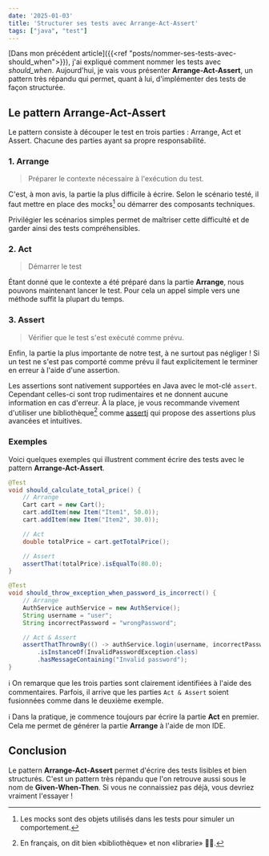 ```yaml
---
date: '2025-01-03'
title: 'Structurer ses tests avec Arrange-Act-Assert'
tags: ["java", "test"]
---
```

[Dans mon précédent article]({{<ref "posts/nommer-ses-tests-avec-should_when">}}), j'ai expliqué comment nommer les tests avec *should_when*. Aujourd'hui, je vais vous présenter **Arrange-Act-Assert**, un pattern très répandu qui permet, quant à lui, d'implémenter des tests de façon structurée.

## Le pattern Arrange-Act-Assert

Le pattern consiste à découper le test en trois parties : Arrange, Act et Assert. Chacune des parties ayant sa propre responsabilité.

### 1. Arrange

> Préparer le contexte nécessaire à l'exécution du test.

C'est, à mon avis, la partie la plus difficile à écrire. Selon le scénario testé, il faut mettre en place des mocks[^1] ou démarrer des composants techniques.

Privilégier les scénarios simples permet de maîtriser cette difficulté et de garder ainsi des tests compréhensibles.

[^1]: Les mocks sont des objets utilisés dans les tests pour simuler un comportement.

### 2. Act

> Démarrer le test

Étant donné que le contexte a été préparé dans la partie **Arrange**, nous pouvons maintenant lancer le test. Pour cela un appel simple vers une méthode suffit la plupart du temps.

### 3. Assert

> Vérifier que le test s'est exécuté comme prévu.

Enfin, la partie la plus importante de notre test, à ne surtout pas négliger ! Si un test ne s'est pas comporté comme prévu il faut explicitement le terminer en erreur à l'aide d'une assertion.

Les assertions sont nativement supportées en Java avec le mot-clé `assert`. Cependant celles-ci sont trop rudimentaires et ne donnent aucune information en cas d'erreur. À la place, je vous recommande vivement d'utiliser une bibliothèque[^2] comme [assertj](https://assertj.github.io/doc/) qui propose des assertions plus avancées et intuitives.

[^2]: En français, on dit bien «bibliothèque» et non «librarie» :student:.

### Exemples

Voici quelques exemples qui illustrent comment écrire des tests avec le pattern **Arrange-Act-Assert**.

```java
@Test
void should_calculate_total_price() {
    // Arrange
    Cart cart = new Cart();
    cart.addItem(new Item("Item1", 50.0));
    cart.addItem(new Item("Item2", 30.0));

    // Act
    double totalPrice = cart.getTotalPrice();

    // Assert
    assertThat(totalPrice).isEqualTo(80.0);
}

@Test
void should_throw_exception_when_password_is_incorrect() {
    // Arrange
    AuthService authService = new AuthService();
    String username = "user";
    String incorrectPassword = "wrongPassword";

    // Act & Assert
    assertThatThrownBy(() -> authService.login(username, incorrectPassword))
        .isInstanceOf(InvalidPasswordException.class)
        .hasMessageContaining("Invalid password");
}
```
:information_source: On remarque que les trois parties sont clairement identifiées à l'aide des commentaires. Parfois, il arrive que les parties `Act & Assert` soient fusionnées comme dans le deuxième exemple.

:information_source: Dans la pratique, je commence toujours par écrire la partie **Act** en premier. Cela me permet de générer la partie **Arrange** à l'aide de mon IDE.

## Conclusion

Le pattern **Arrange-Act-Assert** permet d'écrire des tests lisibles et bien structurés. C'est un pattern très répandu que l'on retrouve aussi sous le nom de **Given-When-Then**. Si vous ne connaissiez pas déjà, vous devriez vraiment l'essayer !

